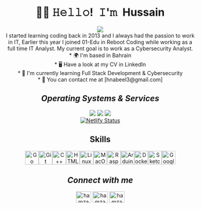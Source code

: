 <!--
**7ussainnabeel/7ussainnabeel** is a ✨ _special_ ✨ repository because its `README.md` (this file) appears on your GitHub profile.

Here are some ideas to get you started:

- 🔭 I’m currently working on ...
- 🌱 I’m currently learning ...
- 👯 I’m looking to collaborate on ...
- 🤔 I’m looking for help with ...
- 💬 Ask me about ...
- 📫 How to reach me: ...
- 😄 Pronouns: ...
- ⚡ Fun fact: ...
-->
<h1 align="center" src="https://readme-typing-svg.herokuapp.com/?lines=👋🏻 𝙷𝚎𝚕𝚕𝚘!+I'm%20Husain.&font=monoscape%20Code&center=true&width=380&height=50" style="max-width: 100%;"> 👋🏻 𝙷𝚎𝚕𝚕𝚘! 𝙸'𝚖 Hussain</h1>
<div align="center" style="text-align:center">
  <img  align="center" src="https://readme-typing-svg.herokuapp.com/?lines=Welcome+To%20My%20github%20profile.&font=Fira%20Code&center=true&width=380&height=50" style="max-width: 100%;">
  <div align='center'>
    I started learning coding back in 2013 and I always had the passion to work in IT, Earlier this year I joined 01-Edu in Reboot Coding while working as a full time IT Analyst. My current goal is to work as a Cybersecurity Analyst.
    <br>* 🌍  I'm based in Bahrain
    <br>* 🖥️  Have a look at my CV in LinkedIn
    <br>* 🧠  I'm currently learning Full Stack Development & Cybersecurity
    <br>* 📧  You can contact me at [hnabeel3@gmail.com]
  </div>
<h2 align='center'><i>Operating Systems & Services</i></h2>

<div align="center">

![](https://img.shields.io/badge/os-linux-informational?style=flat&logo=ubuntu&logoColor=white&color=green)
![](https://img.shields.io/badge/os-macos-informational?style=flat&logo=macos&logoColor=white&color=yellow)
![](https://img.shields.io/badge/os-windows-informational?style=flat&logo=windows&logoColor=white&color=red)
<br>
[![Netlify Status](https://api.netlify.com/api/v1/badges/e47b3dc7-7bb4-4b46-8a95-234b9369ed3f/deploy-status)](https://app.netlify.com/sites/legendary-stardust-da21a2/deploys)

</div>
<h2 align='center'>Skills</h2>
<p align="center">
<a href="https://go.dev/doc/" target="_blank" rel="noreferrer"><img src="https://raw.githubusercontent.com/danielcranney/readme-generator/main/public/icons/skills/go-colored.svg" width="36" height="36" alt="Go" /></a><a href="https://git-scm.com/" target="_blank" rel="noreferrer"><img src="https://raw.githubusercontent.com/danielcranney/readme-generator/main/public/icons/skills/git-colored.svg" width="36" height="36" alt="Git" /></a><a href="https://docs.microsoft.com/en-us/cpp/?view=msvc-170" target="_blank" rel="noreferrer"><img src="https://raw.githubusercontent.com/danielcranney/readme-generator/main/public/icons/skills/cplusplus-colored.svg" width="36" height="36" alt="C++" /></a><a href="https://developer.mozilla.org/en-US/docs/Glossary/HTML5" target="_blank" rel="noreferrer"><img src="https://raw.githubusercontent.com/danielcranney/readme-generator/main/public/icons/skills/html5-colored.svg" width="36" height="36" alt="HTML5" /></a><a href="https://www.linux.org" target="_blank" rel="noreferrer"><img src="https://raw.githubusercontent.com/danielcranney/readme-generator/main/public/icons/skills/linux-colored.svg" width="36" height="36" alt="Linux" /></a><a href="https://apple.com" target="_blank" rel="noreferrer"><img src="https://raw.githubusercontent.com/danielcranney/readme-generator/main/public/icons/skills/macos-colored.svg" width="36" height="36" alt="MacOS" /></a><a href="https://www.raspberrypi.org/" target="_blank" rel="noreferrer"><img src="https://raw.githubusercontent.com/danielcranney/readme-generator/main/public/icons/skills/raspberrypi-colored.svg" width="36" height="36" alt="Raspberry Pi" /></a><a href="https://store.arduino.cc/?gclid=Cj0KCQjw2eilBhCCARIsAG0Pf8uueBifykWcsSS4LPESeGQfxGVKJYnzV7bz471XfknQJy_1VINVWM8aAkLtEALw_wcB" target="_blank" rel="noreferrer"><img src="https://raw.githubusercontent.com/danielcranney/readme-generator/main/public/icons/skills/arduino-colored.svg" width="36" height="36" alt="Arduino" /></a><a href="https://www.docker.com/" target="_blank" rel="noreferrer"><img src="https://raw.githubusercontent.com/danielcranney/readme-generator/main/public/icons/skills/docker-colored.svg" width="36" height="36" alt="Docker" /></a><a href="https://www.sketch.com/" target="_blank" rel="noreferrer"><img src="https://raw.githubusercontent.com/danielcranney/readme-generator/main/public/icons/skills/sketch-colored.svg" width="36" height="36" alt="Sketch" /></a><a href="https://cloud.google.com/" target="_blank" rel="noreferrer"><img src="https://raw.githubusercontent.com/danielcranney/readme-generator/main/public/icons/skills/googlecloud-colored.svg" width="36" height="36" alt="Google Cloud" /></a>
                    </p>

<h2 align='center'><i>Connect with me</i></h2>

<p align="center">
<a href="https://twitter.com/7ussain_nabeel" target="blank"><img align="center" src="https://raw.githubusercontent.com/rahuldkjain/github-profile-readme-generator/master/src/images/icons/Social/twitter.svg" alt="hamzaelkhatri" height="30" width="40" /></a>
<a href="https://www.linkedin.com/in/hussain-nabeel-2482a3102/" target="blank"><img align="center" src="https://raw.githubusercontent.com/rahuldkjain/github-profile-readme-generator/master/src/images/icons/Social/linked-in-alt.svg" alt="hamzaelkhatri" height="30" width="40" /></a>
<a href="https://www.instagram.com/7ussain_nabeel/" target="blank"><img align="center" src="https://raw.githubusercontent.com/rahuldkjain/github-profile-readme-generator/master/src/images/icons/Social/instagram.svg" alt="hamzaelkhatri" height="30" width="40" /></a>
</p>

